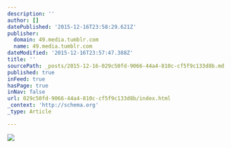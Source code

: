 ```yaml
---
description: ''
author: []
datePublished: '2015-12-16T23:58:29.621Z'
publisher:
  domain: 49.media.tumblr.com
  name: 49.media.tumblr.com
dateModified: '2015-12-16T23:57:47.388Z'
title: ''
sourcePath: _posts/2015-12-16-029c50fd-9066-44a4-810c-cf5f9c133d8b.md
published: true
inFeed: true
hasPage: true
inNav: false
url: 029c50fd-9066-44a4-810c-cf5f9c133d8b/index.html
_context: 'http://schema.org'
_type: Article

---
```

![](http://49.media.tumblr.com/b49ecfac04048896165a3d9dc9d0004f/tumblr_ntieh8m9JU1srt5sxo1_500.gif)